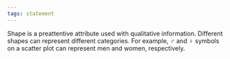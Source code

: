 ```yaml
---
tags: statement
---
```

Shape is a preattentive attribute used with qualitative information. Different shapes can represent different categories. For example, ♂ and ♀ symbols on a scatter plot can represent men and women, respectively. 